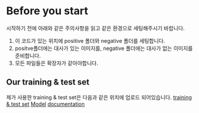 ﻿# Before you start
시작하기 전에 아래와 같은 주의사항을 읽고 같은 환경으로 세팅해주시기 바랍니다.
1. 이 코드가 있는 위치에 positive 폴더와 negative 폴더를 세팅합니다.
2. positve폴더에는 대사가 있는 이미지를, negative 폴더에는 대사가 없는 이미지를 준비합니다.
3. 모든 파일들은 확장자가 같아야합니다.
## Our training & test set
제가 사용한 training & test set은 다음과 같은 위치에 업로드 되어있습니다.
[training & test set](https://www.dropbox.com/sh/7qnendtdnjlfzyb/AABL_m7rVLCutqDjWc26rwxia?dl=0)
[Model](https://www.dropbox.com/sh/50pl0wxihf2ou4x/AABDQxS4PUYJ9Tf2oqHVDCuCa?dl=0)
[documentation](https://www.dropbox.com/sh/0s1wgvde1x4vz2p/AAAYAwWrgaSP7ID46Sy7PhFba?dl=0)
